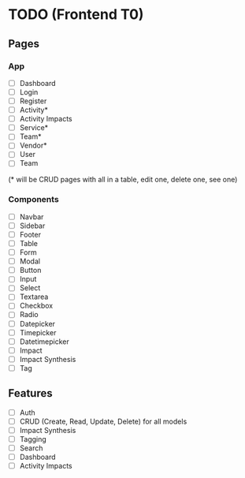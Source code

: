 # TODO (Frontend T0)
## Pages
### App
- [ ] Dashboard
- [ ] Login
- [ ] Register
- [ ] Activity*
- [ ] Activity Impacts
- [ ] Service*
- [ ] Team*
- [ ] Vendor*
- [ ] User
- [ ] Team

(* will be CRUD pages with all in a table, edit one, delete one, see one)

### Components
- [ ] Navbar
- [ ] Sidebar
- [ ] Footer
- [ ] Table
- [ ] Form
- [ ] Modal
- [ ] Button
- [ ] Input
- [ ] Select
- [ ] Textarea
- [ ] Checkbox
- [ ] Radio
- [ ] Datepicker
- [ ] Timepicker
- [ ] Datetimepicker
- [ ] Impact
- [ ] Impact Synthesis
- [ ] Tag

## Features
- [ ] Auth
- [ ] CRUD (Create, Read, Update, Delete) for all models
- [ ] Impact Synthesis
- [ ] Tagging
- [ ] Search
- [ ] Dashboard
- [ ] Activity Impacts
